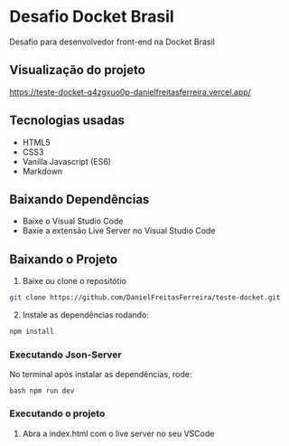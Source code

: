 # Desafio Docket Brasil
Desafio para desenvolvedor front-end na Docket Brasil

## Visualização do projeto
https://teste-docket-q4zgxuo0p-danielfreitasferreira.vercel.app/

## Tecnologias usadas
* HTML5
* CSS3
* Vanilla Javascript (ES6)
* Markdown

## Baixando Dependências
* Baixe o Visual Studio Code
* Baxie a extensão Live Server no Visual Studio Code

## Baixando o Projeto
1. Baixe ou clone o repositótio
```bash 
git clone https://github.com/DanielFreitasFerreira/teste-docket.git
```

2. Instale as dependências rodando: 

```bash 
npm install
```

### Executando Json-Server

No terminal após instalar as dependências, rode: 

```
bash npm run dev
```

### Executando o projeto
1. Abra a index.html com o live server no seu VSCode
